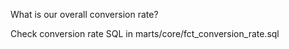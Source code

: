 What is our overall conversion rate?

Check conversion rate SQL in marts/core/fct_conversion_rate.sql